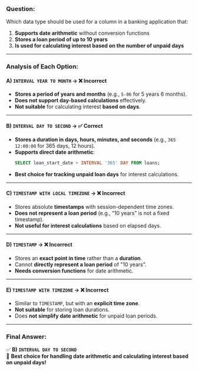 ### **Question:**  
Which data type should be used for a column in a banking application that:  
1. **Supports date arithmetic** without conversion functions  
2. **Stores a loan period of up to 10 years**  
3. **Is used for calculating interest based on the number of unpaid days**  

---

### **Analysis of Each Option:**

#### **A) `INTERVAL YEAR TO MONTH` → ❌ Incorrect**  
- **Stores a period of years and months** (e.g., `5-06` for 5 years 6 months).  
- **Does not support day-based calculations** effectively.  
- **Not suitable** for calculating interest **based on days**.  

---

#### **B) `INTERVAL DAY TO SECOND` → ✅ Correct**  
- **Stores a duration in days, hours, minutes, and seconds** (e.g., `365 12:00:00` for 365 days, 12 hours).  
- **Supports direct date arithmetic**:  
  ```sql
  SELECT loan_start_date + INTERVAL '365' DAY FROM loans;
  ```
- **Best choice for tracking unpaid loan days** for interest calculations.  

---

#### **C) `TIMESTAMP WITH LOCAL TIMEZONE` → ❌ Incorrect**  
- Stores absolute **timestamps** with session-dependent time zones.  
- **Does not represent a loan period** (e.g., “10 years” is not a fixed timestamp).  
- **Not useful for interest calculations** based on elapsed days.  

---

#### **D) `TIMESTAMP` → ❌ Incorrect**  
- Stores an **exact point in time** rather than a **duration**.  
- Cannot **directly represent a loan period** of "10 years".  
- **Needs conversion functions** for date arithmetic.  

---

#### **E) `TIMESTAMP WITH TIMEZONE` → ❌ Incorrect**  
- Similar to `TIMESTAMP`, but with an **explicit time zone**.  
- **Not suitable** for storing loan durations.  
- Does **not simplify date arithmetic** for unpaid loan periods.  

---

### **Final Answer:**  
✅ **B) `INTERVAL DAY TO SECOND`**  
🚀 **Best choice for handling date arithmetic and calculating interest based on unpaid days!**
